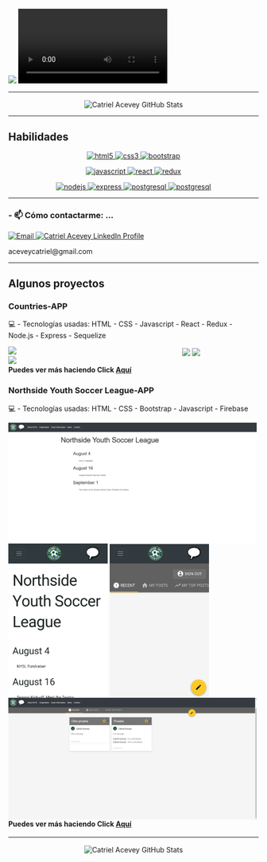 ![](https://media-private.canva.com/Ut9mo/MAEzEcUt9mo/1/s2.png?X-Amz-Algorithm=AWS4-HMAC-SHA256&X-Amz-Credential=AKIAJWF6QO3UH4PAAJ6Q%2F20211220%2Fus-east-1%2Fs3%2Faws4_request&X-Amz-Date=20211220T034810Z&X-Amz-Expires=38109&X-Amz-Signature=287f4f5f25ba4c495e3519b5e63c51d6a4650e4f89c09d62485c5ed69fe03e8e&X-Amz-SignedHeaders=host&response-expires=Mon%2C%2020%20Dec%202021%2014%3A23%3A19%20GMT)
![](https://video-private-assets.canva.com/VAEznUqLEy0/v/b131c9845a.mp4?exp=1640504100000&cf-ck=eWy9jClWb2AsTNRAvyTi-HKcx2zb1VyUQe-GYmSg47c&cf-sig=046j4xxB5kG-fFdBxz1Z0XXeTljpnmhi8iRDL0X6KLY&cf-sig-kid=CO7cCjZ_YiI=&sig=fRCtcotJu5uKeirQbUdMmTv8CDhbc8Aldmc8_NfBhp8&sig-kid=GzFgFdhXD-Q=)

******

<p align="center">
    <img align="center" alt="Catriel Acevey GitHub Stats" src="https://github-readme-stats.vercel.app/api?username=Catriel-Acevey&show_icons=true&count_private=true" />
</p> 

******

## Habilidades 

<p width='40%' height="100%"align="center"> 
   <a href="https://www.w3.org/html/" target="_blank"> <img src="https://icongr.am/devicon/html5-original-wordmark.svg?size=40&color=currentColor" alt="html5"             width="50" height="50"/> </a>   
   <a href="https://www.w3schools.com/css/" target="_blank"> <img src="https://icongr.am/devicon/css3-original-wordmark.svg?size=40&color=currentColor" alt="css3"         width="50" height="50"/> </a>
   <a href="https://getbootstrap.com" target="_blank"> <img src="https://icongr.am/devicon/bootstrap-plain-wordmark.svg?size=40&color=currentColor" alt="bootstrap"             width="50" height="50"/> </a>    
 </p>
 <p width='40%' align="center">
   <a href="https://developer.mozilla.org/en-US/docs/Web/JavaScript" target="_blank">
      <img src="https://icongr.am/devicon/javascript-original.svg?size=40&color=currentColor" alt="javascript" width="50" height="50"/> </a>
   <a href="https://reactjs.org/" target="_blank"> <img src="https://icongr.am/devicon/react-original.svg?size=40&color=currentColor" alt="react"                 width="50" height="50"/> </a>
    <a href="https://es.redux.js.org/" target="_blank"> <img src="https://cdn.icon-icons.com/icons2/2415/PNG/512/redux_original_logo_icon_146365.png" alt="redux" width="50" height="50"/> 
    </a>

 </p>
 <p width='40%' align="center">    
   <a href="https://nodejs.org" target="_blank"> <img src="https://icongr.am/devicon/nodejs-original-wordmark.svg?size=40&color=currentColor" alt="nodejs"               width="50" height="50"/> </a>
   <a href="https://expressjs.com" target="_blank"> <img src="https://icongr.am/devicon/express-original-wordmark.svg?size=40&color=2ec539" alt="express"         width="50" height="50"/> </a>
   <a href="https://www.postgresql.org" target="_blank"> <img src="https://icongr.am/devicon/postgresql-original-wordmark.svg?size=40&color=2ec539"             alt="postgresql" width="50" height="50"/> </a>
   <a href="https://sequelize.org" target="_blank"> <img src="https://icongr.am/devicon/sequelize-original.svg?size=40&color=2ec539" alt="postgresql" width="50"               height="50"/> </a> 
 </p>

******

### - 📫 Cómo contactarme: ...
   <p>   
      <a align='right' href="mailto:aceveycatriel@gmail.com">
         <img alt="Email" src="https://www.vectorlogo.zone/logos/gmail/gmail-icon.svg" height="50" width="50"/>
      </a>  
      <a href="https://www.linkedin.com/in/catriel-acevey/">
         <img src="https://www.vectorlogo.zone/logos/linkedin/linkedin-icon.svg" alt="Catriel Acevey LinkedIn Profile" height="50" width="50">
      </a>
   </p>
   <p><label>aceveycatriel@gmail.com</label></p>

******

## Algunos proyectos 

### Countries-APP
💻 - Tecnologías usadas: HTML - CSS - Javascript - React - Redux - Node.js - Express - Sequelize

<img align="left" width= "350px" src='https://media-private.canva.com/h4F8w/MAEzZfh4F8w/1/s2.png?X-Amz-Algorithm=AWS4-HMAC-SHA256&X-Amz-Credential=AKIAJWF6QO3UH4PAAJ6Q%2F20211224%2Fus-east-1%2Fs3%2Faws4_request&X-Amz-Date=20211224T031322Z&X-Amz-Expires=18313&X-Amz-Signature=1d096aa2e27b36254598850a3214c947a718ef3bdf683ed2f9a3cf13c20f4b9e&X-Amz-SignedHeaders=host&response-expires=Fri%2C%2024%20Dec%202021%2008%3A18%3A35%20GMT' />
<img align="center" width= "350px" src='https://media-private.canva.com/usBwE/MAEzZYusBwE/1/s2.png?X-Amz-Algorithm=AWS4-HMAC-SHA256&X-Amz-Credential=AKIAJWF6QO3UH4PAAJ6Q%2F20211223%2Fus-east-1%2Fs3%2Faws4_request&X-Amz-Date=20211223T210827Z&X-Amz-Expires=41228&X-Amz-Signature=264b719f4e85a3347e560151e63dbbe6bda7d7ce06433ea5a091dacd6d4278b2&X-Amz-SignedHeaders=host&response-expires=Fri%2C%2024%20Dec%202021%2008%3A35%3A35%20GMT' />
<img align="left" width= "350px" src='https://media-private.canva.com/Q0_C4/MAEzZSQ0_C4/1/s2.png?X-Amz-Algorithm=AWS4-HMAC-SHA256&X-Amz-Credential=AKIAJWF6QO3UH4PAAJ6Q%2F20211223%2Fus-east-1%2Fs3%2Faws4_request&X-Amz-Date=20211223T173939Z&X-Amz-Expires=53232&X-Amz-Signature=916a70b03526a583ed26575db0dd177216d4030fc8283f2f755e9b5e7bb405e9&X-Amz-SignedHeaders=host&response-expires=Fri%2C%2024%20Dec%202021%2008%3A26%3A51%20GMT' />
<img align="center" width= "350px" src='https://media-private.canva.com/tSgqk/MAEzZatSgqk/1/s2.png?X-Amz-Algorithm=AWS4-HMAC-SHA256&X-Amz-Credential=AKIAJWF6QO3UH4PAAJ6Q%2F20211223%2Fus-east-1%2Fs3%2Faws4_request&X-Amz-Date=20211223T160419Z&X-Amz-Expires=60145&X-Amz-Signature=c345324c7ce60826d10c1d514a90b2838ce5876c9e2fa3074a48543a6e0be5b8&X-Amz-SignedHeaders=host&response-expires=Fri%2C%2024%20Dec%202021%2008%3A46%3A44%20GMT' />

#### Puedes ver más haciendo Click [Aquí](https://github.com/Catriel-Acevey/PI-Countries-main)

### Northside Youth Soccer League-APP
💻 - Tecnologías usadas: HTML - CSS - Bootstrap - Javascript - Firebase

<img align="left" width= "500px" src='https://github.com/Catriel-Acevey/NYSL/blob/main/preview/desktop-home.png?raw=true' />
<img align="center" width= "200px" src='https://github.com/Catriel-Acevey/NYSL/blob/main/preview/mobile-home.JPG?raw=true' />
<img align="left" width= "500px" src='https://github.com/Catriel-Acevey/NYSL/blob/main/preview/desktop-posts.png?raw=true' />
<img align="center" width= "200px" src='https://github.com/Catriel-Acevey/NYSL/blob/main/preview/mobile-posts.JPG?raw=true' />

#### Puedes ver más haciendo Click [Aquí](https://github.com/Catriel-Acevey/PI-Countries-main)

******

<p align="center">
    <img align="center" alt="Catriel Acevey GitHub Stats" src="https://github-readme-stats.vercel.app/api/top-langs/?username=Catriel-Acevey" />
</p>
